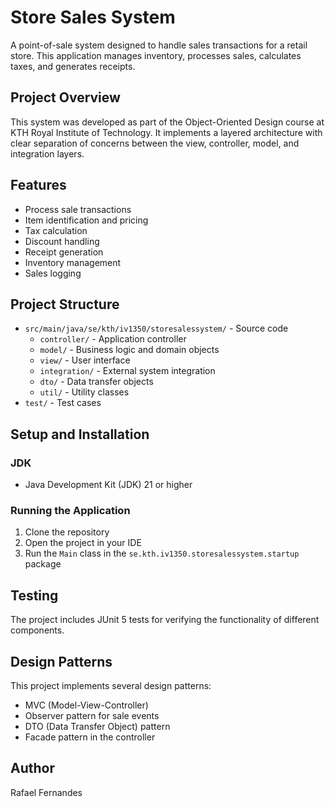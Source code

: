 # Store Sales System

A point-of-sale system designed to handle sales transactions for a retail store. This application manages inventory, processes sales, calculates taxes, and generates receipts.

## Project Overview

This system was developed as part of the Object-Oriented Design course at KTH Royal Institute of Technology. It implements a layered architecture with clear separation of concerns between the view, controller, model, and integration layers.

## Features

- Process sale transactions
- Item identification and pricing
- Tax calculation
- Discount handling
- Receipt generation
- Inventory management
- Sales logging

## Project Structure

- `src/main/java/se/kth/iv1350/storesalessystem/` - Source code
  - `controller/` - Application controller
  - `model/` - Business logic and domain objects
  - `view/` - User interface
  - `integration/` - External system integration
  - `dto/` - Data transfer objects
  - `util/` - Utility classes
- `test/` - Test cases

## Setup and Installation

### JDK

- Java Development Kit (JDK) 21 or higher

### Running the Application

1. Clone the repository
2. Open the project in your IDE
3. Run the `Main` class in the `se.kth.iv1350.storesalessystem.startup` package

## Testing

The project includes JUnit 5 tests for verifying the functionality of different components.

## Design Patterns

This project implements several design patterns:
- MVC (Model-View-Controller)
- Observer pattern for sale events
- DTO (Data Transfer Object) pattern
- Facade pattern in the controller

## Author

Rafael Fernandes
